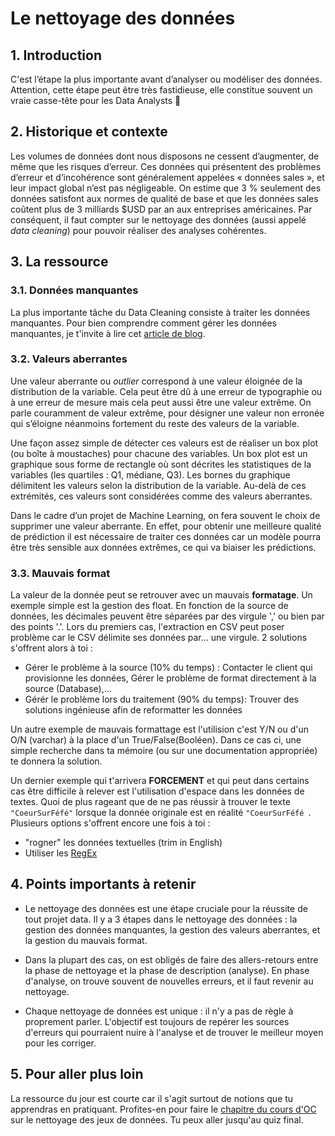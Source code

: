 # Le nettoyage des données

## 1. Introduction
C'est l’étape la plus importante avant d’analyser ou modéliser des données. Attention, cette étape peut être très fastidieuse, elle constitue souvent un vraie casse-tête pour les Data Analysts 🤬

## 2. Historique et contexte
Les volumes de données dont nous disposons ne cessent d’augmenter, de même que les risques d’erreur. Ces données qui présentent des problèmes d’erreur et d’incohérence sont généralement appelées « données sales », et leur impact global n’est pas négligeable. On estime que 3 % seulement des données satisfont aux normes de qualité de base et que les données sales coûtent plus de 3 milliards $USD par an aux entreprises américaines.
Par conséquent, il faut compter sur le nettoyage des données (aussi appelé *data cleaning*) pour pouvoir réaliser des analyses cohérentes. 

## 3. La ressource

### 3.1. Données manquantes
La plus importante tâche du Data Cleaning consiste à traiter les données manquantes. Pour bien comprendre comment gérer les données manquantes, je t'invite à lire cet [article de blog](https://moncoachdata.com/blog/nettoyage-de-donnees-python/).

### 3.2. Valeurs aberrantes
Une valeur aberrante ou *outlier* correspond à une valeur éloignée de la distribution de la variable. Cela peut être dû à une erreur de typographie ou à une erreur de mesure mais cela peut aussi être une valeur extrême. On parle couramment de valeur extrême, pour désigner une valeur non erronée qui s’éloigne néanmoins fortement du reste des valeurs de la variable. 

Une façon assez simple de détecter ces valeurs est de réaliser un box plot (ou boîte à moustaches) pour chacune des variables. Un box plot est un graphique sous forme de rectangle où sont décrites les statistiques de la variables (les quartiles : Q1, médiane, Q3). Les bornes du graphique délimitent les valeurs selon la distribution de la variable. Au-delà de ces extrémités, ces valeurs sont considérées comme des valeurs aberrantes.

Dans le cadre d’un projet de Machine Learning, on fera souvent le choix de supprimer une valeur aberrante. En effet, pour obtenir une meilleure qualité de prédiction il est nécessaire de traiter ces données car un modèle pourra être très sensible aux données extrêmes, ce qui va biaiser les prédictions.

### 3.3. Mauvais format
La valeur de la donnée peut se retrouver avec un mauvais **formatage**. Un exemple simple est la gestion des float. En fonction de la source de données, les décimales peuvent être séparées par des virgule ',' ou bien par des points '.'. Lors du premiers cas, l'extraction en CSV peut poser problème car le CSV délimite ses données par... une virgule.
2 solutions s'offrent alors à toi :
- Gérer le problème à la source (10% du temps) : Contacter le client qui provisionne les données, Gérer le problème de format directement à la source (Database),...
- Gérér le problème lors du traitement (90% du temps): Trouver des solutions ingénieuse afin de reformatter les données

Un autre exemple de mauvais formattage est l'utilision c'est Y/N ou d'un O/N (varchar) à la place d'un True/False(Booléen). Dans ce cas ci, une simple recherche dans ta mémoire (ou sur une documentation appropriée) te donnera la solution.

Un dernier exemple qui t'arrivera **FORCEMENT** et qui peut dans certains cas être difficile à relever est l'utilisation d'espace dans les données de textes. Quoi de plus rageant que de ne pas réussir à trouver le texte `"CoeurSurFéfé"` lorsque la donnée originale est en réalité `"CoeurSurFéfé `. Plusieurs options s'offrent encore une fois à toi :
- "rogner" les données textuelles (trim in English)
- Utiliser les [RegEx](https://www.w3schools.com/python/python_regex.asp)


## 4. Points importants à retenir
- Le nettoyage des données est une étape cruciale pour la réussite de tout projet data. Il y a 3 étapes dans le nettoyage des données : la gestion des données manquantes, la gestion des valeurs aberrantes, et la gestion du mauvais format.

- Dans la plupart des cas, on est obligés de faire des allers-retours entre la phase de nettoyage et la phase de description (analyse). En phase d'analyse, on trouve souvent de nouvelles erreurs, et il faut revenir au nettoyage. 

- Chaque nettoyage de données est unique : il n'y a pas de règle à proprement parler. L'objectif est toujours de repérer les sources d'erreurs qui pourraient nuire à l'analyse et de trouver le meilleur moyen pour les corriger.

## 5. Pour aller plus loin
La ressource du jour est courte car il s'agit surtout de notions que tu apprendras en pratiquant. Profites-en pour faire le [chapitre du cours d'OC](https://openclassrooms.com/fr/courses/4525266-decrivez-et-nettoyez-votre-jeu-de-donnees/4928106-reperez-les-differents-types-derreurs) sur le nettoyage des jeux de données. Tu peux aller jusqu'au quiz final.
